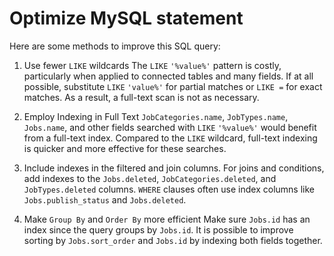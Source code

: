 # Optimize MySQL statement
Here are some methods to improve this SQL query:

1. Use fewer `LIKE` wildcards
The `LIKE` `'%value%'` pattern is costly, particularly when applied to connected tables and many fields. If at all possible, substitute `LIKE` `'value%'` for partial matches or `LIKE =` for exact matches. As a result, a full-text scan is not as necessary.

2. Employ Indexing in Full Text
`JobCategories.name`, `JobTypes.name`, `Jobs.name`, and other fields searched with `LIKE` `'%value%'` would benefit from a full-text index. Compared to the `LIKE` wildcard, full-text indexing is quicker and more effective for these searches.

3. Include indexes in the filtered and join columns.
For joins and conditions, add indexes to the `Jobs.deleted`, `JobCategories.deleted`, and `JobTypes.deleted` columns.
`WHERE` clauses often use index columns like `Jobs.publish_status` and `Jobs.deleted`.

4. Make `Group By` and `Order By` more efficient
Make sure `Jobs.id` has an index since the query groups by `Jobs.id`.
It is possible to improve sorting by `Jobs.sort_order` and `Jobs.id` by indexing both fields together.